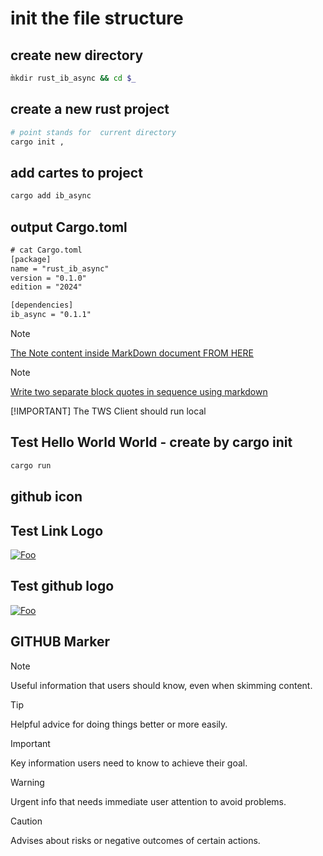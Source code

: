 # init the file structure

## create new directory

```bash
m̀kdir rust_ib_async && cd $_

```

## create a new rust project

```bash
# point stands for  current directory
cargo init ,
```

## add cartes to project

```bash
cargo add ib_async
```

## output Cargo.toml

```txt
# cat Cargo.toml 
[package]
name = "rust_ib_async"
version = "0.1.0"
edition = "2024"

[dependencies]
ib_async = "0.1.1"
```

> [!NOTE]
> [The Note content inside MarkDown document  FROM HERE](https://stackoverflow.com/questions/25654845/how-can-i-create-a-text-box-for-a-note-in-markdown)
<!-- -->
> [!NOTE]
> [Write two separate block quotes in sequence using markdown](https://stackoverflow.com/questions/12979577/how-can-i-write-two-separate-blockquotes-in-sequence-using-markdown)
> <!-- -->
> [!IMPORTANT]
> The TWS Client should run local

## Test Hello World World - create by cargo init

```bash
cargo run
```

## github icon

<!--
//! [github]: https://img.shields.io/badge/github-8da0cb?style=for-the-badge&labelColor=555555&logo=github
-->

## Test Link Logo

[![Foo](http://www.google.com.au/images/nav_logo7.png)](http://google.com.au/)

## Test github logo

[![Foo](https://img.shields.io/badge/github-8da0cb?style=for-the-badge&labelColor=555555&logo=github)](https://meta.stackexchange.com/questions/38915/creating-an-image-link-in-markdown-format)

## GITHUB Marker

> [!NOTE]
> Useful information that users should know, even when skimming content.
<!-- -->
> [!TIP]
> Helpful advice for doing things better or more easily.
<!-- -->
> [!IMPORTANT]
> Key information users need to know to achieve their goal.
<!-- -->
> [!WARNING]
> Urgent info that needs immediate user attention to avoid problems.
<!-- -->
> [!CAUTION]
> Advises about risks or negative outcomes of certain actions.
